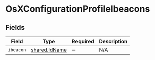 # OsXConfigurationProfileIbeacons


## Fields

| Field                                          | Type                                           | Required                                       | Description                                    |
| ---------------------------------------------- | ---------------------------------------------- | ---------------------------------------------- | ---------------------------------------------- |
| `ibeacon`                                      | [shared.IdName](../../models/shared/idname.md) | :heavy_minus_sign:                             | N/A                                            |